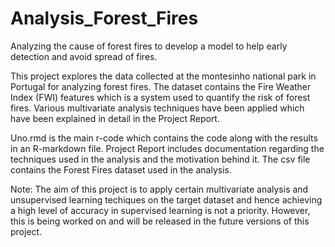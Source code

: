 # Analysis_Forest_Fires

Analyzing the cause of forest fires to develop a model to help early detection and avoid spread of fires.

This project explores the data collected at the montesinho national park in Portugal for analyzing forest fires. The dataset contains the Fire Weather Index (FWI) features which is a system used to quantify the risk of forest fires. Various multivariate analysis techniques have been applied which have been explained in detail in the Project Report.

Uno.rmd is the main r-code which contains the code along with the results in an R-markdown file. Project Report includes documentation regarding the techniques used in the analysis and the motivation behind it. The csv file contains the Forest Fires dataset used in the analysis.

Note: The aim of this project is to apply certain multivariate analysis and unsupervised learning techiques on the target dataset and hence achieving a high level of accuracy in supervised learning is not a priority. However, this is being worked on and will be released in the future versions of this project.
